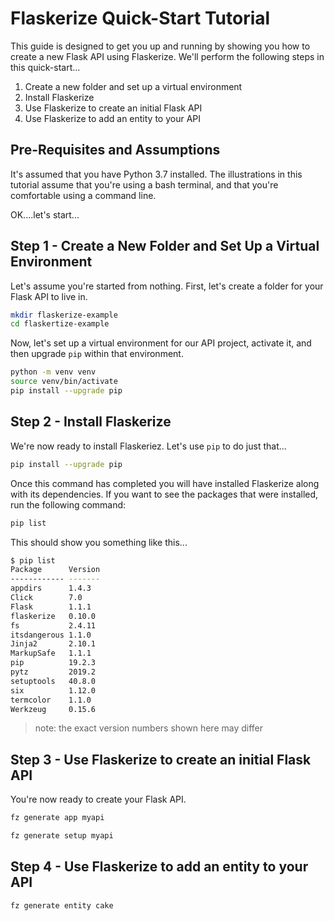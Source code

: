 # Flaskerize Quick-Start Tutorial

This guide is designed to get you up and running by showing you how to create a new Flask API using Flaskerize. We'll perform the following steps in this quick-start...

1. Create a new folder and set up a virtual environment
2. Install Flaskerize
3. Use Flaskerize to create an initial Flask API
4. Use Flaskerize to add an entity to your API

## Pre-Requisites and Assumptions

It's assumed that you have Python 3.7 installed. The illustrations in this tutorial assume that you're using a bash terminal, and that you're comfortable using a command line.

OK....let's start...

## Step 1 - Create a New Folder and Set Up a Virtual Environment

Let's assume you're started from nothing. First, let's create a folder for your Flask API to live in.

```bash
mkdir flaskerize-example
cd flaskertize-example
```

Now, let's set up a virtual environment for our API project, activate it, and then upgrade `pip` within that environment.

```bash
python -m venv venv
source venv/bin/activate
pip install --upgrade pip
```

## Step 2 - Install Flaskerize

We're now ready to install Flaskeriez. Let's use `pip` to do just that...

```bash
pip install --upgrade pip
```

Once this command has completed you will have installed Flaskerize along with its dependencies. If you want to see the packages that were installed, run the following command:

```bash
pip list
```

This should show you something like this...

``` bash
$ pip list
Package      Version
------------ -------
appdirs      1.4.3
Click        7.0
Flask        1.1.1
flaskerize   0.10.0
fs           2.4.11
itsdangerous 1.1.0
Jinja2       2.10.1
MarkupSafe   1.1.1
pip          19.2.3
pytz         2019.2
setuptools   40.8.0
six          1.12.0
termcolor    1.1.0
Werkzeug     0.15.6
```

> note: the exact version numbers shown here may differ
>
## Step 3 - Use Flaskerize to create an initial Flask API

You're now ready to create your Flask API.

```bash
fz generate app myapi
```

```bash
fz generate setup myapi
```

## Step 4 - Use Flaskerize to add an entity to your API

```bash
fz generate entity cake
```
